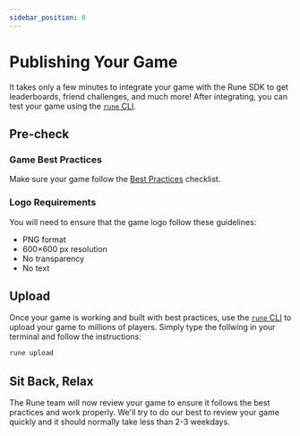 ```yaml
---
sidebar_position: 0
---
```


# Publishing Your Game

It takes only a few minutes to integrate your game with the Rune SDK to get leaderboards, friend challenges, and much more! After integrating, you can test your game using the [`rune` CLI](publishing/cli.md).

## Pre-check

### Game Best Practices

Make sure your game follow the [Best Practices](publishing/best-practices.md) checklist.

### Logo Requirements

You will need to ensure that the game logo follow these guidelines:

- PNG format
- 600×600 px resolution
- No transparency
- No text

## Upload

Once your game is working and built with best practices, use the [`rune` CLI](publishing/cli.md) to upload your game to millions of players. Simply type the follwing in your terminal and follow the instructions:

```bash
rune upload
```

## Sit Back, Relax

The Rune team will now review your game to ensure it follows the best practices and work properly. We'll try to do our best to review your game quickly and it should normally take less than 2-3 weekdays.
